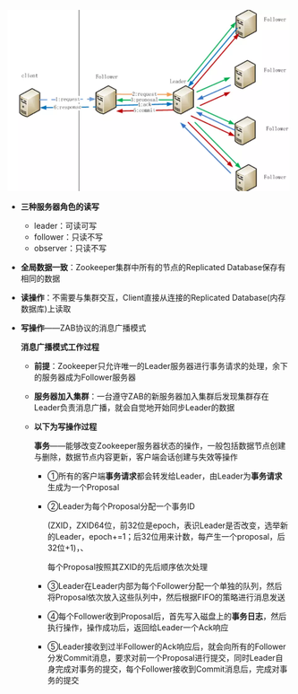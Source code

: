 ![1](../p/2.png)

* **三种服务器角色的读写**
  * leader：可读可写
  * follower：只读不写
  * observer：只读不写



* **全局数据一致**：Zookeeper集群中所有的节点的Replicated Database保存有相同的数据



* **读操作**：不需要与集群交互，Client直接从连接的Replicated Database(内存数据库)上读取

* **写操作**——ZAB协议的消息广播模式

  **消息广播模式工作过程**

  * **前提**：Zookeeper只允许唯一的Leader服务器进行事务请求的处理，余下的服务器成为Follower服务器

  * **服务器加入集群**：一台遵守ZAB的新服务器加入集群后发现集群存在Leader负责消息广播，就会自觉地开始同步Leader的数据

  * **以下为写操作过程**

    **事务**——能够改变Zookeeper服务器状态的操作，一般包括数据节点创建与删除，数据节点内容更新，客户端会话创建与失效等操作

    * ①所有的客户端**事务请求**都会转发给Leader，由Leader为**事务请求**生成为一个Proposal

    * ②Leader为每个Proposal分配一个事务ID

      (ZXID，ZXID64位，前32位是epoch，表识Leader是否改变，选举新的Leader，epoch+=1；后32位用来计数，每产生一个proposal，后32位+1)，、

      每个Proposal按照其ZXID的先后顺序依次处理

    * ③Leader在Leader内部为每个Follower分配一个单独的队列，然后将Proposal依次放入这些队列中，然后根据FIFO的策略进行消息发送
  
    * ④每个Follower收到Proposal后，首先写入磁盘上的**事务日志**，然后执行操作，操作成功后，返回给Leader一个Ack响应
    
    * ⑤Leader接收到过半Follower的Ack响应后，就会向所有的Follower分发Commit消息，要求对前一个Proposal进行提交，同时Leader自身完成对事务的提交，每个Follower接收到Commit消息后，完成对事务的提交
